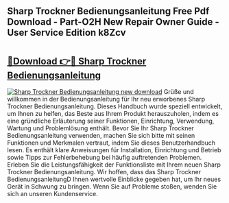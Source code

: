 ## Sharp Trockner Bedienungsanleitung Free Pdf Download - Part-O2H New Repair Owner Guide - User Service Edition k8Zcv

# <h2><a href="http://df3z84.blite.top/?on=Sharp+Trockner+Bedienungsanleitung">🔗Download 👉🔴 Sharp Trockner Bedienungsanleitung</a></h2>

[![Sharp Trockner Bedienungsanleitung new download](https://i.imgur.com/lujVjoI.png)](http://df3z84.blite.top/?on=Sharp+Trockner+Bedienungsanleitung)
Grüße und willkommen in der Bedienungsanleitung für Ihr neu erworbenes Sharp Trockner Bedienungsanleitung. Dieses Handbuch wurde speziell entwickelt, um Ihnen zu helfen, das Beste aus Ihrem Produkt herauszuholen, indem es eine gründliche Erläuterung seiner Funktionen, Einrichtung, Verwendung, Wartung und Problemlösung enthält. Bevor Sie Ihr Sharp Trockner Bedienungsanleitung verwenden, machen Sie sich bitte mit seinen Funktionen und Merkmalen vertraut, indem Sie dieses Benutzerhandbuch lesen. Es enthält klare Anweisungen für Installation, Einrichtung und Betrieb sowie Tipps zur Fehlerbehebung bei häufig auftretenden Problemen. Erleben Sie die Leistungsfähigkeit der Funktionsliste mit Ihrem neuen Sharp Trockner Bedienungsanleitung. Wir hoffen, dass das Sharp Trockner BedienungsanleitungD Ihnen wertvolle Einblicke gegeben hat, um Ihr neues Gerät in Schwung zu bringen. Wenn Sie auf Probleme stoßen, wenden Sie sich an unseren Kundenservice.
